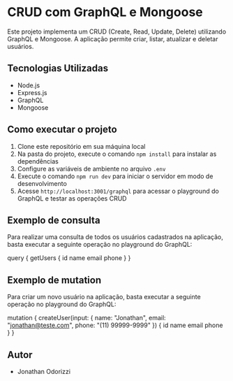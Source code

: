 # CRUD com GraphQL e Mongoose

Este projeto implementa um CRUD (Create, Read, Update, Delete) utilizando GraphQL e Mongoose. A aplicação permite criar, listar, atualizar e deletar usuários.

## Tecnologias Utilizadas

- Node.js
- Express.js
- GraphQL
- Mongoose

## Como executar o projeto

1. Clone este repositório em sua máquina local 
3. Na pasta do projeto, execute o comando `npm install` para instalar as dependências
4. Configure as variáveis de ambiente no arquivo `.env`
5. Execute o comando `npm run dev` para iniciar o servidor em modo de desenvolvimento
6. Acesse `http://localhost:3001/graphql` para acessar o playground do GraphQL e testar as operações CRUD

## Exemplo de consulta

Para realizar uma consulta de todos os usuários cadastrados na aplicação, basta executar a seguinte operação no playground do GraphQL:

query {
getUsers {
id
name
email
phone
}
}


## Exemplo de mutation

Para criar um novo usuário na aplicação, basta executar a seguinte operação no playground do GraphQL:

mutation {
createUser(input: {
name: "Jonathan",
email: "jonathan@teste.com",
phone: "(11) 99999-9999"
}) {
id
name
email
phone
}
}

## Autor

- Jonathan Odorizzi
